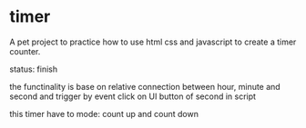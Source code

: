 # timer
A pet project to practice how to use html css and javascript
to create a timer counter.

status: finish

the functinality is base on relative connection between hour, minute and second
and trigger by event click on UI button of second in script

this timer have to mode: count up and count down
